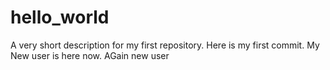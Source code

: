 # hello_world
A very short description for my first repository.
Here is my first commit.
My New user is here now.
AGain new user
